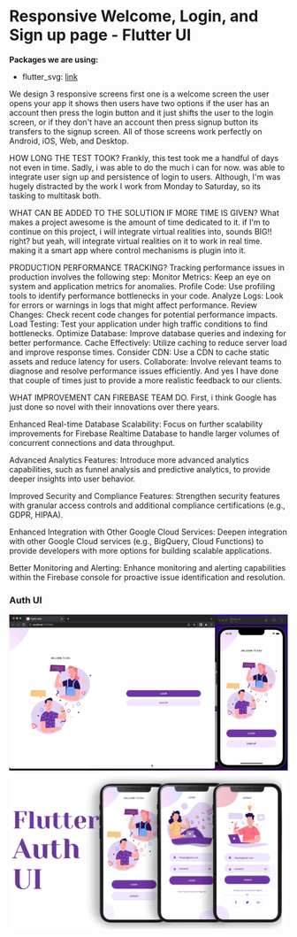 # Responsive Welcome, Login, and Sign up page - Flutter UI


**Packages we are using:**

- flutter_svg: [link](https://pub.dev/packages/flutter_svg)

We design 3 responsive screens first one is a welcome screen the user opens your app it shows then users have two options if the user has an account then press the login button and it just shifts the user to the login screen, or if they don't have an account then press signup button its transfers to the signup screen. All of those screens work perfectly on Android, iOS, Web, and Desktop.

HOW LONG THE TEST TOOK?
Frankly, this test took me a handful of days not even in time. Sadly, i was able to do the much i can for now. was able to integrate user sign up and persistence of login to users.
Although, I'm was hugely distracted by the work I work from Monday to Saturday, so its tasking to multitask both.

WHAT CAN BE ADDED TO THE SOLUTION IF MORE TIME IS GIVEN?
What makes a project awesome is the amount of time dedicated to it. if I'm to continue on this project, i will integrate virtual realities into, sounds BIG!! right? but yeah, will integrate virtual realities on it to work in real time. making it a smart app where control mechanisms is plugin into it.

PRODUCTION PERFORMANCE TRACKING?
Tracking performance issues in production involves the following step:
Monitor Metrics: Keep an eye on system and application metrics for anomalies.
Profile Code: Use profiling tools to identify performance bottlenecks in your code.
Analyze Logs: Look for errors or warnings in logs that might affect performance.
Review Changes: Check recent code changes for potential performance impacts.
Load Testing: Test your application under high traffic conditions to find bottlenecks.
Optimize Database: Improve database queries and indexing for better performance.
Cache Effectively: Utilize caching to reduce server load and improve response times.
Consider CDN: Use a CDN to cache static assets and reduce latency for users.
Collaborate: Involve relevant teams to diagnose and resolve performance issues efficiently.
And yes I have done that couple of times just to provide a more realistic feedback to our clients.



WHAT IMPROVEMENT CAN FIREBASE TEAM DO.
First, i think Google has just done so novel with their innovations over there years.

Enhanced Real-time Database Scalability: Focus on further scalability improvements for Firebase Realtime Database to handle larger volumes of concurrent connections and data throughput.

Advanced Analytics Features: Introduce more advanced analytics capabilities, such as funnel analysis and predictive analytics, to provide deeper insights into user behavior.

Improved Security and Compliance Features: Strengthen security features with granular access controls and additional compliance certifications (e.g., GDPR, HIPAA).

Enhanced Integration with Other Google Cloud Services: Deepen integration with other Google Cloud services (e.g., BigQuery, Cloud Functions) to provide developers with more options for building scalable applications.

Better Monitoring and Alerting: Enhance monitoring and alerting capabilities within the Firebase console for proactive issue identification and resolution.


### Auth UI

![Preview UI](/preview.gif)
![App UI](/UI.png)
